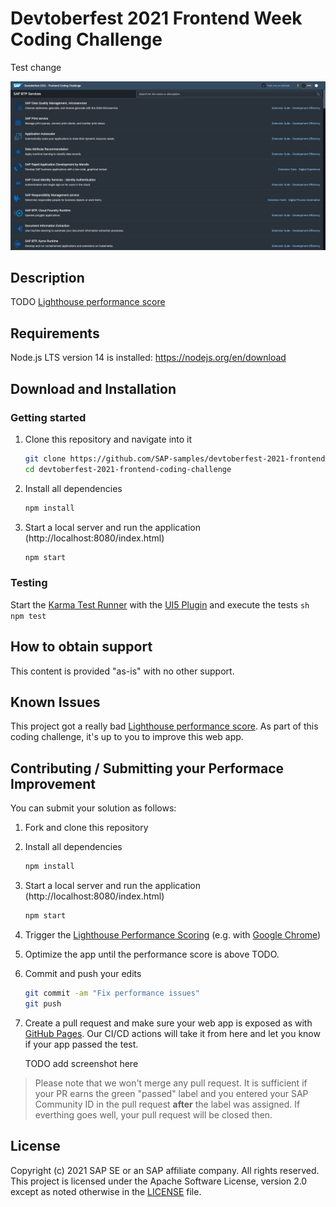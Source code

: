 # Devtoberfest 2021 Frontend Week Coding Challenge
Test change

![Running app in light mode](./running.png)

## Description

TODO [Lighthouse performance score](https://web.dev/performance-scoring/)

## Requirements

Node.js LTS version 14 is installed: https://nodejs.org/en/download

## Download and Installation

### Getting started

1. Clone this repository and navigate into it
    ```sh
    git clone https://github.com/SAP-samples/devtoberfest-2021-frontend-coding-challenge
    cd devtoberfest-2021-frontend-coding-challenge
    ```
1. Install all dependencies

    ```sh
    npm install
    ```

1. Start a local server and run the application (http://localhost:8080/index.html)
    ```sh
    npm start
    ```

### Testing

Start the [Karma Test Runner](https://karma-runner.github.io/latest/index.html) with the [UI5 Plugin](https://github.com/SAP/karma-ui5) and execute the tests
    ```sh
    npm test
    ```

## How to obtain support

This content is provided "as-is" with no other support.

## Known Issues

This project got a really bad [Lighthouse performance score](https://web.dev/performance-scoring/). As part of this coding challenge, it's up to you to improve this web app.


## Contributing / Submitting your Performace Improvement

You can submit your solution as follows:

1. Fork and clone this repository

1. Install all dependencies

    ```sh
    npm install
    ```

1. Start a local server and run the application (http://localhost:8080/index.html)
    ```sh
    npm start
    ``` 

1. Trigger the [Lighthouse Performance Scoring](https://web.dev/performance-scoring/) (e.g. with [Google Chrome](https://developers.google.com/web/tools/lighthouse))

1. Optimize the app until the performance score is above TODO.

1. Commit and push your edits
    ```sh
    git commit -am "Fix performance issues"
    git push
    ```

1. Create a pull request and make sure your web app is exposed as with [GitHub Pages](https://pages.github.com/). Our CI/CD actions will take it from here and let you know if your app passed the test.

    TODO add screenshot here


> Please note that we won't merge any pull request. It is sufficient if your PR earns the green "passed" label and you entered your SAP Community ID in the pull request **after** the label was assigned. If everthing goes well, your pull request will be closed then.


## License

Copyright (c) 2021 SAP SE or an SAP affiliate company. All rights reserved. This project is licensed under the Apache Software License, version 2.0 except as noted otherwise in the [LICENSE](LICENSES/Apache-2.0.txt) file.
